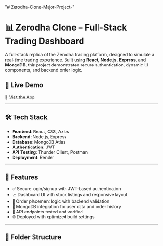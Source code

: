 "# Zerodha-Clone-Major-Project-" 
# 📊 Zerodha Clone – Full-Stack Trading Dashboard

A full-stack replica of the Zerodha trading platform, designed to simulate a real-time trading experience. Built using **React**, **Node.js**, **Express**, and **MongoDB**, this project demonstrates secure authentication, dynamic UI components, and backend order logic.

## 🚀 Live Demo
🔗 [Visit the App](https://zerodha-clone-major-project-3.onrender.com/)

---

## 🛠️ Tech Stack

- **Frontend**: React, CSS, Axios  
- **Backend**: Node.js, Express  
- **Database**: MongoDB Atlas  
- **Authentication**: JWT  
- **API Testing**: Thunder Client, Postman  
- **Deployment**: Render

---

## 🔐 Features

- ✅ Secure login/signup with JWT-based authentication  
- 📈 Dashboard UI with stock listings and responsive layout  
- 🛒 Order placement logic with backend validation  
- 🧾 MongoDB integration for user data and order history  
- 🧪 API endpoints tested and verified  
- 🌐 Deployed with optimized build settings

---

## 📁 Folder Structure

